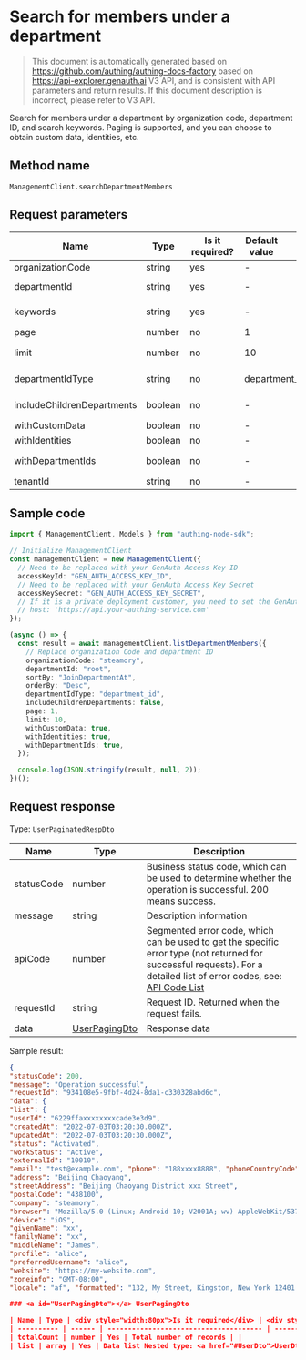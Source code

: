 # Search for members under a department

<!--
Warning ⚠️:
Do not modify this document directly,
https://github.com/Authing/authing-docs-factory
Use this project to generate
-->

<LastUpdated />

> This document is automatically generated based on https://github.com/authing/authing-docs-factory based on https://api-explorer.genauth.ai V3 API, and is consistent with API parameters and return results. If this document description is incorrect, please refer to V3 API.

Search for members under a department by organization code, department ID, and search keywords. Paging is supported, and you can choose to obtain custom data, identities, etc.

## Method name

`ManagementClient.searchDepartmentMembers`

## Request parameters

| Name                       | Type    | <div style="width:80px">Is it required?</div> | <div style="width:60px">Default value</div> | <div style="width:300px">Description</div>                 | <div style="width:200px">Sample value</div> |
| -------------------------- | ------- | --------------------------------------------- | ------------------------------------------- | ---------------------------------------------------------- | ------------------------------------------- |
| organizationCode           | string  | yes                                           | -                                           | Organization code                                          | `steamory`                                  |
| departmentId               | string  | yes                                           | -                                           | Department ID, root department passed `root`               | `root`                                      |
| keywords                   | string  | yes                                           | -                                           | Search keywords, such as member name                       | `Zhang San`                                 |
| page                       | number  | no                                            | 1                                           | Current page number, starting from 1                       | `1`                                         |
| limit                      | number  | no                                            | 10                                          | The maximum number of pages is 50. The default value is 10 | `10`                                        |
| departmentIdType           | string  | no                                            | department_id                               | The type of department ID used in this call                | `department_id`                             |
| includeChildrenDepartments | boolean | no                                            | -                                           | Whether to include members of child departments            |                                             |
| withCustomData             | boolean | no                                            | -                                           | Whether to obtain custom data                              | `true`                                      |
| withIdentities             | boolean | no                                            | -                                           | Whether to obtain identities                               | `true`                                      |
| withDepartmentIds          | boolean | no                                            | -                                           | Whether to obtain a list of department IDs                 | `true`                                      |
| tenantId                   | string  | no                                            | -                                           | Tenant ID                                                  | `623c20b2a062aaaaf41b17da`                  |

## Sample code

```ts
import { ManagementClient, Models } from "authing-node-sdk";

// Initialize ManagementClient
const managementClient = new ManagementClient({
  // Need to be replaced with your GenAuth Access Key ID
  accessKeyId: "GEN_AUTH_ACCESS_KEY_ID",
  // Need to be replaced with your GenAuth Access Key Secret
  accessKeySecret: "GEN_AUTH_ACCESS_KEY_SECRET",
  // If it is a private deployment customer, you need to set the GenAuth service domain name
  // host: 'https://api.your-authing-service.com'
});

(async () => {
  const result = await managementClient.listDepartmentMembers({
    // Replace organization Code and department ID
    organizationCode: "steamory",
    departmentId: "root",
    sortBy: "JoinDepartmentAt",
    orderBy: "Desc",
    departmentIdType: "department_id",
    includeChildrenDepartments: false,
    page: 1,
    limit: 10,
    withCustomData: true,
    withIdentities: true,
    withDepartmentIds: true,
  });

  console.log(JSON.stringify(result, null, 2));
})();
```

## Request response

Type: `UserPaginatedRespDto`

| Name       | Type                                       | Description                                                                                                                                                                                                                                                                                                                                    |
| ---------- | ------------------------------------------ | ---------------------------------------------------------------------------------------------------------------------------------------------------------------------------------------------------------------------------------------------------------------------------------------------------------------------------------------------- |
| statusCode | number                                     | Business status code, which can be used to determine whether the operation is successful. 200 means success.                                                                                                                                                                                                                                   |
| message    | string                                     | Description information                                                                                                                                                                                                                                                                                                                        |
| apiCode    | number                                     | Segmented error code, which can be used to get the specific error type (not returned for successful requests). For a detailed list of error codes, see: [API Code List](https://api-explorer.genauth.ai/?tag=group/%E5%BC%80%E5%8F%91%E5%87%86%E5%A4%87#tag/%E5%BC%80%E5%8F%91%E5%87%86%E5%A4%87/%E9%94%99%E8%AF%AF%E5%A4%84%E7%90%86/apiCode) |
| requestId  | string                                     | Request ID. Returned when the request fails.                                                                                                                                                                                                                                                                                                   |
| data       | <a href="#UserPagingDto">UserPagingDto</a> | Response data                                                                                                                                                                                                                                                                                                                                  |

Sample result:

````json
{
"statusCode": 200,
"message": "Operation successful",
"requestId": "934108e5-9fbf-4d24-8da1-c330328abd6c",
"data": {
"list": {
"userId": "6229ffaxxxxxxxxcade3e3d9",
"createdAt": "2022-07-03T03:20:30.000Z",
"updatedAt": "2022-07-03T03:20:30.000Z",
"status": "Activated",
"workStatus": "Active",
"externalId": "10010",
"email": "test@example.com", "phone": "188xxxx8888", "phoneCountryCode": "+86", "username": "bob", "name": "Zhang San", "nickname": "xxxx", "photo": "https://files.authing.co/authing-console/default-user-avatar.png", "loginsCount": 3, "lastLogin": "2022-07-03T03:20:30.000Z", "lastIp": "127.0.0.1", "gender": "M", "emailVerified": true, "phoneVerified": true, "passwordLastSetAt": "2022-07-03T03:20:30.000Z", "birthdate": "2022-06-03", "country": "CN", "province": "BJ", "city": "BJ",
"address": "Beijing Chaoyang",
"streetAddress": "Beijing Chaoyang District xxx Street",
"postalCode": "438100",
"company": "steamory",
"browser": "Mozilla/5.0 (Linux; Android 10; V2001A; wv) AppleWebKit/537.36 (KHTML, like Gecko) Version/4.0 Chrome/87.0.4280.141 Mobile Safari/537.36 VivoBrowser/10.2.10.0",
"device": "iOS",
"givenName": "xx",
"familyName": "xx",
"middleName": "James",
"profile": "alice",
"preferredUsername": "alice",
"website": "https://my-website.com",
"zoneinfo": "GMT-08:00",
"locale": "af", "formatted": "132, My Street, Kingston, New York 12401.", "region": "Xinjiang Uyghur Autonomous Region", "userSourceType": "register", "passwordSecurityLevel": 1, "departmentIds": "[\"624d930c3xxxx5c08dd4986e\",\"624d93102xxxx012f33cd2fe\"]", "identities": { "identityId": "62299d8b866d2dab79a89dc4", "extIdpId": "6076bacxxxxxxxxd80d993b5", "provider": "wechat", "type": "openid", "userIdInIdp": "oj7Nq05R-RRaqak0_YlMLnnIwsvg", "accessToken": "57_fK0xgSL_NwVlS-gmUwlMQ2N6AONNIOAYxxxx", "refreshToken": "57_IZFu91Ak1Wg6DRytZFFIOd3upNF5lH7vPxxxxx", "originConnIds": "[\"605492ac41xxxxe0362f0707\"]" }, "identityNumber": "420421xxxxxxxx1234", "customData": { "school": "Peking University", "age": 22 }, "statusChangedAt": "2022-07-03T03:20:30.000Z" } } } ``` ## Data structure

### <a id="UserPagingDto"></a> UserPagingDto

| Name | Type | <div style="width:80px">Is it required</div> | <div style="width:300px">Description</div> | <div style="width:200px">Sample value</div> |
| ---------- | ------ | -------------------------------------- | --------------------------------------------------- | ------------------------------------- |
| totalCount | number | Yes | Total number of records | |
| list | array | Yes | Data list Nested type: <a href="#UserDto">UserDto</a>. | |

````
